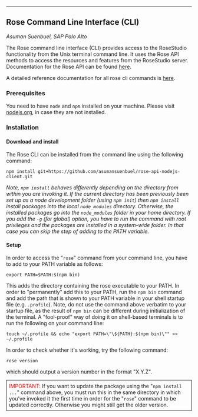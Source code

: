 <style>
.source code {
background: #eee;
}
box {
border: solid black 1pt;
display: block;
padding: 5pt;
}

red {
color: red;
}
</style>

-----------------------
## Rose Command Line Interface (CLI)

_Asuman Suenbuel, SAP Palo Alto_

The Rose command line interface (CLI) provides access to the
RoseStudio functionality from the Unix terminal command line. It uses
the Rose API methods to access the resources and features from the
RoseStudio server. Documentation for the Rose API can be found [here](../api/index.html).

A detailed reference documentation for all rose cli commands is [here](global.html).

### Prerequisites

You need to have `node` and `npm` installed on your machine. Please visit
[nodejs.org](https://nodejs.org), in case they are not installed.

### Installation

#### Download and install

The Rose CLI can be installed from the command line using the following command:

```plain
npm install git+https://github.com/asumansuenbuel/rose-api-nodejs-client.git
```

_Note, `npm install` behaves differently depending on the directory
from within you are invoking it. If the current directory has been
previously been set up as a node development folder (using `npm init`)
then `npm install` install packages into the local `node_modules`
directory. Otherwise, the installed packages go into the
`node_modules` folder in your home directory. If you add the `-g` (for
global) option, you have to run the command with root privileges and
the packages are installed in a system-wide folder. In that case you
can skip the step of adding to the PATH variable._

#### Setup

In order to access the "`rose`" command from your command line, you have to add to your PATH variable as follows:

```plain
export PATH=$PATH:$(npm bin)
```

This adds the directory containing the rose executable to your PATH. In
order to "permanently" add this to your PATH, run the `npm bin`
command and add the path that is shown to your PATH variable in your
shell startup file (e.g. `.profile`). Note, do not use
the command above verbatim to your startup file, as the result of `npm
bin` can be different during initialization of the terminal. A "fool-proof" way of doing it on shell-based terminals is to run the following on your command line:

```plain
touch ~/.profile && echo "export PATH=\"\${PATH}:$(npm bin)\"" >> ~/.profile
```

In order to check whether it's working, try the following command:

```plain
rose version
```

which should output a version number in the format "X.Y.Z".

<box> <red>IMPORTANT:</red> If you want to update the package using
the "`npm install ...`" command above, you must run this in the same
directory in which you've invoked it the first time in order for the
"`rose`" command to be updated correctly. Otherwise you might still
get the older version.  </box>